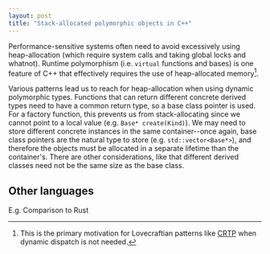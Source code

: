 ```yaml
---
layout: post
title: "Stack-allocated polymorphic objects in C++"
---
```


Performance-sensitive systems often need to avoid excessively using heap-allocation (which require
system calls and taking global locks and whatnot). Runtime polymorphism (i.e. `virtual` functions
and bases) is one feature of C++ that effectively requires the use of heap-allocated memory[^1].

Various patterns lead us to reach for heap-allocation when using dynamic polymorphic types.
Functions that can return different concrete derived types need to have a common return type, so a
base class pointer is used. For a factory function, this prevents us from stack-allocating since we
cannot point to a local value (e.g. `Base* create(Kind)`). We may need to store different concrete
instances in the same container--once again, base class pointers are the natural type to store (e.g.
`std::vector<Base*>`), and therefore the objects must be allocated in a separate lifetime than the
container's. There are other considerations, like that different derived classes need not be the
same size as the base class.

<!-- What properties does dynamic dispatch require which leads us to typically use heap memory?
The storage scheme must allow:

1. passing and storing different concrete types in homogenous containers and interfaces (e.g. `std::vector<Base*>` or `foo(Base*)`).
2. concrete types with different sizes (`sizeof(Derived1)` need not equal `sizeof(Derived2)`).

Together these requirements require us to allocate the right concrete object size (requirement 2), then take a `Base` pointer to it which the programmer manages the same way for any concrete derived type (requirement 1).
When we need a stack instance of a polymorphic type that plays with generic interfaces and containers, the natural thing to do is heap-allocate it[^2]. -->

## Other languages

E.g. Comparison to Rust

[^1]:
    This is the primary motivation for Lovecraftian patterns like
    [CRTP](https://en.wikipedia.org/wiki/Curiously_recurring_template_pattern) when dynamic dispatch
    is not needed.

[^2]:
    Emphasis here on the _containers_ aspect. There are other optimizations one can take if we just
    need a `Base*`, like stack-allocating the concrete object and taking its address.
